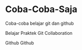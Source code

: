 # Coba-Coba-Saja
Coba-coba belajar git dan github 

Belajar Praktek Git Collaboration

Github Github

